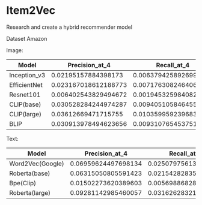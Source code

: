 # Item2Vec
Research and create a hybrid recommender model 

Dataset Amazon

Image:

| Model |Precision_at_4  | Recall_at_4 |
| -------- | ------- | ------- |
| Inception_v3 | 0.02195157884398173 | 0.006379425892699254 |
| EfficientNet | 0.023167018612188773 | 0.0071763082464064805 |
| Resnet101 | 0.006402543829494672| 0.0019453259840823977 |
| CLIP(base) | 0.030528284244974287 | 0.009405105846455908 |
| CLIP(large) | 0.03612669471715755 | 0.010359959239683312 |
| BLIP | 0.030913978494623656 | 0.00931076545375152 |

Text:

| Model |Precision_at_4  | Recall_at_4 |
| -------- | ------- | ------- |
| Word2Vec(Google) | 0.06959624497698134 | 0.025079756137138816 |
| Roberta(base) | 0.06315050805591423 | 0.02154282835420157 |
| Bpe(Clip)| 0.01502273620389603 | 0.005698868287788102 |
| Roberta(large)| 0.09281142985460057 |  0.0316262832135125 |
